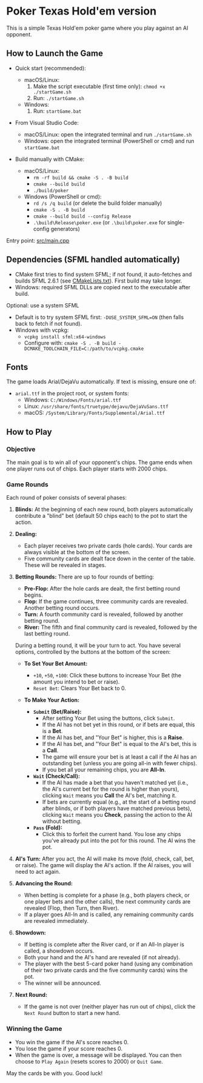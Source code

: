 # Poker Texas Hold'em version

This is a simple Texas Hold'em poker game where you play against an AI opponent.

## How to Launch the Game

- Quick start (recommended):
  - macOS/Linux:
    1. Make the script executable (first time only): `chmod +x ./startGame.sh`
    2. Run: `./startGame.sh`
  - Windows:
    1. Run: `startGame.bat`

- From Visual Studio Code:
  - macOS/Linux: open the integrated terminal and run `./startGame.sh`
  - Windows: open the integrated terminal (PowerShell or cmd) and run `startGame.bat`

- Build manually with CMake:
  - macOS/Linux:
    - `rm -rf build && cmake -S . -B build`
    - `cmake --build build`
    - `./build/poker`
  - Windows (PowerShell or cmd):
    - `rd /s /q build` (or delete the build folder manually)
    - `cmake -S . -B build`
    - `cmake --build build --config Release`
    - `.\build\Release\poker.exe` (or `.\build\poker.exe` for single-config generators)

Entry point: [src/main.cpp](src/main.cpp)

## Dependencies (SFML handled automatically)

- CMake first tries to find system SFML; if not found, it auto-fetches and builds SFML 2.6.1 (see [CMakeLists.txt](CMakeLists.txt)). First build may take longer.
- Windows: required SFML DLLs are copied next to the executable after build.

Optional: use a system SFML
- Default is to try system SFML first: `-DUSE_SYSTEM_SFML=ON` (then falls back to fetch if not found).
- Windows with vcpkg:
  - `vcpkg install sfml:x64-windows`
  - Configure with: `cmake -S . -B build -DCMAKE_TOOLCHAIN_FILE=C:/path/to/vcpkg.cmake`

## Fonts

The game loads Arial/DejaVu automatically. If text is missing, ensure one of:
- `arial.ttf` in the project root, or system fonts:
  - Windows: `C:/Windows/Fonts/arial.ttf`
  - Linux: `/usr/share/fonts/truetype/dejavu/DejaVuSans.ttf`
  - macOS: `/System/Library/Fonts/Supplemental/Arial.ttf`

## How to Play

### Objective
The main goal is to win all of your opponent's chips. The game ends when one player runs out of chips. Each player starts with 2000 chips.

### Game Rounds
Each round of poker consists of several phases:

1.  **Blinds:** At the beginning of each new round, both players automatically contribute a "blind" bet (default 50 chips each) to the pot to start the action.
2.  **Dealing:**
    *   Each player receives two private cards (hole cards). Your cards are always visible at the bottom of the screen.
    *   Five community cards are dealt face down in the center of the table. These will be revealed in stages.
3.  **Betting Rounds:** There are up to four rounds of betting:
    *   **Pre-Flop:** After the hole cards are dealt, the first betting round begins.
    *   **Flop:** If the game continues, three community cards are revealed. Another betting round occurs.
    *   **Turn:** A fourth community card is revealed, followed by another betting round.
    *   **River:** The fifth and final community card is revealed, followed by the last betting round.

    During a betting round, it will be your turn to act. You have several options, controlled by the buttons at the bottom of the screen:

    *   **To Set Your Bet Amount:**
        *   `+10`, `+50`, `+100`: Click these buttons to increase Your Bet (the amount you intend to bet or raise).
        *   `Reset Bet`: Clears Your Bet back to 0.

    *   **To Make Your Action:**
        *   **`Submit` (Bet/Raise):**
            *   After setting Your Bet using the buttons, click `Submit`.
            *   If the AI has not bet yet in this round, or if bets are equal, this is a **Bet**.
            *   If the AI has bet, and "Your Bet" is higher, this is a **Raise**.
            *   If the AI has bet, and "Your Bet" is equal to the AI's bet, this is a **Call**.
            *   The game will ensure your bet is at least a call if the AI has an outstanding bet (unless you are going all-in with fewer chips).
            *   If you bet all your remaining chips, you are **All-In**.
        *   **`Wait` (Check/Call):**
            *   If the AI has made a bet that you haven't matched yet (i.e., the AI's current bet for the round is higher than yours), clicking `Wait` means you **Call** the AI's bet, matching it.
            *   If bets are currently equal (e.g., at the start of a betting round after blinds, or if both players have matched previous bets), clicking `Wait` means you **Check**, passing the action to the AI without betting.
        *   **`Pass` (Fold):**
            *   Click this to forfeit the current hand. You lose any chips you've already put into the pot for this round. The AI wins the pot.

4.  **AI's Turn:** After you act, the AI will make its move (fold, check, call, bet, or raise). The game will display the AI's action. If the AI raises, you will need to act again.

5.  **Advancing the Round:**
    *   When betting is complete for a phase (e.g., both players check, or one player bets and the other calls), the next community cards are revealed (Flop, then Turn, then River).
    *   If a player goes All-In and is called, any remaining community cards are revealed immediately.

6.  **Showdown:**
    *   If betting is complete after the River card, or if an All-In player is called, a showdown occurs.
    *   Both your hand and the AI's hand are revealed (if not already).
    *   The player with the best 5-card poker hand (using any combination of their two private cards and the five community cards) wins the pot.
    *   The winner will be announced.

7.  **Next Round:**
    *   If the game is not over (neither player has run out of chips), click the `Next Round` button to start a new hand.

### Winning the Game
*   You win the game if the AI's score reaches 0.
*   You lose the game if your score reaches 0.
*   When the game is over, a message will be displayed. You can then choose to `Play Again` (resets scores to 2000) or `Quit Game`.

May the cards be with you. Good luck!
